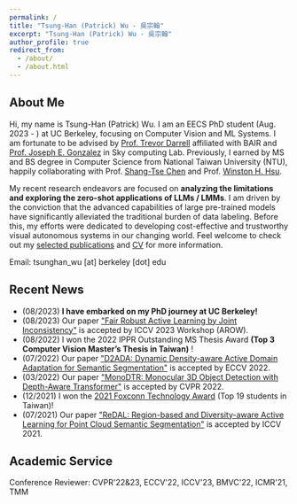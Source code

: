 ```yaml
---
permalink: /
title: "Tsung-Han (Patrick) Wu - 吳宗翰"
excerpt: "Tsung-Han (Patrick) Wu - 吳宗翰"
author_profile: true
redirect_from: 
  - /about/
  - /about.html
---
```


## About Me

Hi, my name is Tsung-Han (Patrick) Wu. I am an EECS PhD student (Aug. 2023 - ) at UC Berkeley, focusing on Computer Vision and ML Systems. I am fortunate to be advised by [Prof. Trevor Darrell](https://people.eecs.berkeley.edu/~trevor/) affiliated with BAIR and [Prof. Joseph E. Gonzalez](https://people.eecs.berkeley.edu/~jegonzal/) in Sky computing Lab. Previously, I earned by MS and BS degree in Computer Science from National Taiwan University (NTU), happily collaborating with Prof. [Shang-Tse Chen](https://www.csie.ntu.edu.tw/~stchen/) and Prof. [Winston H. Hsu](https://winstonhsu.info/). 

My recent research endeavors are focused on **analyzing the limitations and exploring the zero-shot applications of LLMs / LMMs**. I am driven by the conviction that the advanced capabilities of large pre-trained models have significantly alleviated the traditional burden of data labeling. Before this, my efforts were dedicated to developing cost-effective and trustworthy visual autonomous systems in our changing world.  Feel welcome to check out my [selected publications](https://tsunghan-wu.github.io/publications/) and [CV](https://tsunghan-wu.github.io/files/cv.pdf) for more information.

Email: tsunghan_wu [at] berkeley [dot] edu

## Recent News

- (08/2023) **I have embarked on my PhD journey at UC Berkeley!**
- (08/2023) Our paper ["Fair Robust Active Learning by Joint Inconsistency"](https://arxiv.org/abs/2209.10729) is accepted by ICCV 2023 Workshop (AROW).
- (08/2022) I won the 2022 IPPR Outstanding MS Thesis Award **(Top 3 Computer Vision Master’s Thesis in Taiwan)** !
- (07/2022) Our paper ["D2ADA: Dynamic Density-aware Active Domain Adaptation for Semantic Segmentation"](https://arxiv.org/abs/2202.06484) is accepted by ECCV 2022.
- (03/2022) Our paper ["MonoDTR: Monocular 3D Object Detection with Depth-Aware Transformer"](https://arxiv.org/abs/2203.10981) is accepted by CVPR 2022.
- (12/2021) I won the [2021 Foxconn Technology Award](https://www.facebook.com/foxconnscholarship/photos/a.316005262172506/1316061712166851/) (Top 19 students in Taiwan)!
- (07/2021) Our paper ["ReDAL: Region-based and Diversity-aware Active Learning for Point Cloud Semantic Segmentation"](https://arxiv.org/abs/2107.11769) is accepted by ICCV 2021.

## Academic Service

Conference Reviewer: CVPR'22&23, ECCV'22, ICCV'23, BMVC'22, ICMR'21, TMM
